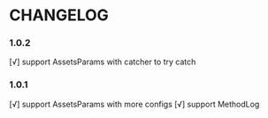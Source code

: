 # CHANGELOG

### 1.0.2
[√] support AssetsParams with catcher to try catch

### 1.0.1
[√] support AssetsParams with more configs
[√] support MethodLog

